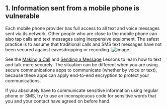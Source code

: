 [Title]: # (Les renseignements envoyés)
[Order]: # (1)

## 1. Information sent from a mobile phone is vulnerable

Each mobile phone provider has full access to all text and voice messages sent via its network. Other people who are close to the mobile phone can also tap calls and text messages using inexpensive equipment. The safest practice is to assume that traditional calls and SMS text messages have not been secured against eavesdropping or recording.
![image](mobile2.png)

See the [Making a Call](umbrella://lesson/making-a-call) and [Sending a Message](umbrella://lesson/sending-a-message) Lessons to learn how to text and talk more securely. The situation can be different when you are using secure communications apps to communicate (whether by voice or text), because these apps can apply end-to-end encryption to protect your communications.

If you absolutely have to communicate sensitive information using regular phone or SMS, try to use an inconspicuous code for sensitive words that you and your contact have agreed on before hand.
